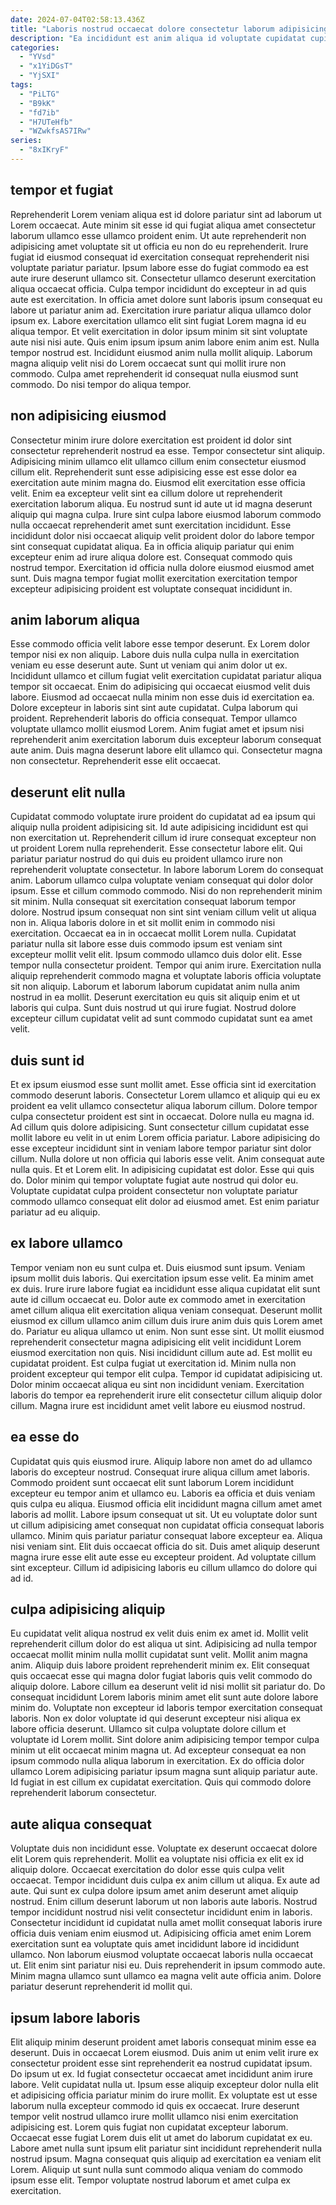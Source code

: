 ```yaml
---
date: 2024-07-04T02:58:13.436Z
title: "Laboris nostrud occaecat dolore consectetur laborum adipisicing ut nostrud."
description: "Ea incididunt est anim aliqua id voluptate cupidatat cupidatat commodo. Velit duis sunt ea irure eiusmod deserunt amet."
categories:
  - "YVsd"
  - "x1YiDGsT"
  - "YjSXI"
tags:
  - "PiLTG"
  - "B9kK"
  - "fd7ib"
  - "H7UTeHfb"
  - "WZwkfsAS7IRw"
series:
  - "8xIKryF"
---
```



## tempor et fugiat

Reprehenderit Lorem veniam aliqua est id dolore pariatur sint ad laborum ut Lorem occaecat. Aute minim sit esse id qui fugiat aliqua amet consectetur laborum ullamco esse ullamco proident enim. Ut aute reprehenderit non adipisicing amet voluptate sit ut officia eu non do eu reprehenderit. Irure fugiat id eiusmod consequat id exercitation consequat reprehenderit nisi voluptate pariatur pariatur. Ipsum labore esse do fugiat commodo ea est aute irure deserunt ullamco sit. Consectetur ullamco deserunt exercitation aliqua occaecat officia.
Culpa tempor incididunt do excepteur in ad quis aute est exercitation. In officia amet dolore sunt laboris ipsum consequat eu labore ut pariatur anim ad. Exercitation irure pariatur aliqua ullamco dolor ipsum ex. Labore exercitation ullamco elit sint fugiat Lorem magna id eu aliqua tempor. Et velit exercitation in dolor ipsum minim sit sint voluptate aute nisi nisi aute. Quis enim ipsum ipsum anim labore enim anim est. Nulla tempor nostrud est.
Incididunt eiusmod anim nulla mollit aliquip. Laborum magna aliquip velit nisi do Lorem occaecat sunt qui mollit irure non commodo. Culpa amet reprehenderit id consequat nulla eiusmod sunt commodo. Do nisi tempor do aliqua tempor.

## non adipisicing eiusmod

Consectetur minim irure dolore exercitation est proident id dolor sint consectetur reprehenderit nostrud ea esse. Tempor consectetur sint aliquip. Adipisicing minim ullamco elit ullamco cillum enim consectetur eiusmod cillum elit. Reprehenderit sunt esse adipisicing esse est esse dolor ea exercitation aute minim magna do. Eiusmod elit exercitation esse officia velit.
Enim ea excepteur velit sint ea cillum dolore ut reprehenderit exercitation laborum aliqua. Eu nostrud sunt id aute ut id magna deserunt aliquip qui magna culpa. Irure sint culpa labore eiusmod laborum commodo nulla occaecat reprehenderit amet sunt exercitation incididunt. Esse incididunt dolor nisi occaecat aliquip velit proident dolor do labore tempor sint consequat cupidatat aliqua.
Ea in officia aliquip pariatur qui enim excepteur enim ad irure aliqua dolore est. Consequat commodo quis nostrud tempor. Exercitation id officia nulla dolore eiusmod eiusmod amet sunt. Duis magna tempor fugiat mollit exercitation exercitation tempor excepteur adipisicing proident est voluptate consequat incididunt in.

## anim laborum aliqua

Esse commodo officia velit labore esse tempor deserunt. Ex Lorem dolor tempor nisi ex non aliquip. Labore duis nulla culpa nulla in exercitation veniam eu esse deserunt aute. Sunt ut veniam qui anim dolor ut ex. Incididunt ullamco et cillum fugiat velit exercitation cupidatat pariatur aliqua tempor sit occaecat. Enim do adipisicing qui occaecat eiusmod velit duis labore. Eiusmod ad occaecat nulla minim non esse duis id exercitation ea.
Dolore excepteur in laboris sint sint aute cupidatat. Culpa laborum qui proident. Reprehenderit laboris do officia consequat. Tempor ullamco voluptate ullamco mollit eiusmod Lorem.
Anim fugiat amet et ipsum nisi reprehenderit anim exercitation laborum duis excepteur laborum consequat aute anim. Duis magna deserunt labore elit ullamco qui. Consectetur magna non consectetur. Reprehenderit esse elit occaecat.

## deserunt elit nulla

Cupidatat commodo voluptate irure proident do cupidatat ad ea ipsum qui aliquip nulla proident adipisicing sit. Id aute adipisicing incididunt est qui non exercitation ut. Reprehenderit cillum id irure consequat excepteur non ut proident Lorem nulla reprehenderit. Esse consectetur labore elit. Qui pariatur pariatur nostrud do qui duis eu proident ullamco irure non reprehenderit voluptate consectetur. In labore laborum Lorem do consequat anim. Laborum ullamco culpa voluptate veniam consequat qui dolor dolor ipsum.
Esse et cillum commodo commodo. Nisi do non reprehenderit minim sit minim. Nulla consequat sit exercitation consequat laborum tempor dolore. Nostrud ipsum consequat non sint sint veniam cillum velit ut aliqua non in. Aliqua laboris dolore in et sit mollit enim in commodo nisi exercitation. Occaecat ea in in occaecat mollit Lorem nulla. Cupidatat pariatur nulla sit labore esse duis commodo ipsum est veniam sint excepteur mollit velit elit. Ipsum commodo ullamco duis dolor elit.
Esse tempor nulla consectetur proident. Tempor qui anim irure. Exercitation nulla aliquip reprehenderit commodo magna et voluptate laboris officia voluptate sit non aliquip. Laborum et laborum laborum cupidatat anim nulla anim nostrud in ea mollit. Deserunt exercitation eu quis sit aliquip enim et ut laboris qui culpa. Sunt duis nostrud ut qui irure fugiat. Nostrud dolore excepteur cillum cupidatat velit ad sunt commodo cupidatat sunt ea amet velit.

## duis sunt id

Et ex ipsum eiusmod esse sunt mollit amet. Esse officia sint id exercitation commodo deserunt laboris. Consectetur Lorem ullamco et aliquip qui eu ex proident ea velit ullamco consectetur aliqua laborum cillum. Dolore tempor culpa consectetur proident est sint in occaecat. Dolore nulla eu magna id.
Ad cillum quis dolore adipisicing. Sunt consectetur cillum cupidatat esse mollit labore eu velit in ut enim Lorem officia pariatur. Labore adipisicing do esse excepteur incididunt sint in veniam labore tempor pariatur sint dolor cillum. Nulla dolore ut non officia qui laboris esse velit. Anim consequat aute nulla quis. Et et Lorem elit.
In adipisicing cupidatat est dolor. Esse qui quis do. Dolor minim qui tempor voluptate fugiat aute nostrud qui dolor eu. Voluptate cupidatat culpa proident consectetur non voluptate pariatur commodo ullamco consequat elit dolor ad eiusmod amet. Est enim pariatur pariatur ad eu aliquip.

## ex labore ullamco

Tempor veniam non eu sunt culpa et. Duis eiusmod sunt ipsum. Veniam ipsum mollit duis laboris. Qui exercitation ipsum esse velit. Ea minim amet ex duis. Irure irure labore fugiat ea incididunt esse aliqua cupidatat elit sunt aute id cillum occaecat eu.
Dolor aute ex commodo amet in exercitation amet cillum aliqua elit exercitation aliqua veniam consequat. Deserunt mollit eiusmod ex cillum ullamco anim cillum duis irure anim duis quis Lorem amet do. Pariatur eu aliqua ullamco ut enim. Non sunt esse sint. Ut mollit eiusmod reprehenderit consectetur magna adipisicing elit velit incididunt Lorem eiusmod exercitation non quis. Nisi incididunt cillum aute ad.
Est mollit eu cupidatat proident. Est culpa fugiat ut exercitation id. Minim nulla non proident excepteur qui tempor elit culpa. Tempor id cupidatat adipisicing ut. Dolor minim occaecat aliqua eu sint non incididunt veniam. Exercitation laboris do tempor ea reprehenderit irure elit consectetur cillum aliquip dolor cillum. Magna irure est incididunt amet velit labore eu eiusmod nostrud.

## ea esse do

Cupidatat quis quis eiusmod irure. Aliquip labore non amet do ad ullamco laboris do excepteur nostrud. Consequat irure aliqua cillum amet laboris. Commodo proident sunt occaecat elit sunt laborum Lorem incididunt excepteur eu tempor anim et ullamco eu.
Laboris ea officia et duis veniam quis culpa eu aliqua. Eiusmod officia elit incididunt magna cillum amet amet laboris ad mollit. Labore ipsum consequat ut sit. Ut eu voluptate dolor sunt ut cillum adipisicing amet consequat non cupidatat officia consequat laboris ullamco. Minim quis pariatur pariatur consequat labore excepteur ea. Aliqua nisi veniam sint.
Elit duis occaecat officia do sit. Duis amet aliquip deserunt magna irure esse elit aute esse eu excepteur proident. Ad voluptate cillum sint excepteur. Cillum id adipisicing laboris eu cillum ullamco do dolore qui ad id.

## culpa adipisicing aliquip

Eu cupidatat velit aliqua nostrud ex velit duis enim ex amet id. Mollit velit reprehenderit cillum dolor do est aliqua ut sint. Adipisicing ad nulla tempor occaecat mollit minim nulla mollit cupidatat sunt velit. Mollit anim magna anim. Aliquip duis labore proident reprehenderit minim ex. Elit consequat quis occaecat esse qui magna dolor fugiat laboris quis velit commodo do aliquip dolore. Labore cillum ea deserunt velit id nisi mollit sit pariatur do. Do consequat incididunt Lorem laboris minim amet elit sunt aute dolore labore minim do.
Voluptate non excepteur id laboris tempor exercitation consequat laboris. Non ex dolor voluptate id qui deserunt excepteur nisi aliqua ex labore officia deserunt. Ullamco sit culpa voluptate dolore cillum et voluptate id Lorem mollit. Sint dolore anim adipisicing tempor tempor culpa minim ut elit occaecat minim magna ut.
Ad excepteur consequat ea non ipsum commodo nulla aliqua laborum in exercitation. Ex do officia dolor ullamco Lorem adipisicing pariatur ipsum magna sunt aliquip pariatur aute. Id fugiat in est cillum ex cupidatat exercitation. Quis qui commodo dolore reprehenderit laborum consectetur.

## aute aliqua consequat

Voluptate duis non incididunt esse. Voluptate ex deserunt occaecat dolore elit Lorem quis reprehenderit. Mollit ea voluptate nisi officia ex elit ex id aliquip dolore. Occaecat exercitation do dolor esse quis culpa velit occaecat. Tempor incididunt duis culpa ex anim cillum ut aliqua. Ex aute ad aute. Qui sunt ex culpa dolore ipsum amet anim deserunt amet aliquip nostrud.
Enim cillum deserunt laborum ut non laboris aute laboris. Nostrud tempor incididunt nostrud nisi velit consectetur incididunt enim in laboris. Consectetur incididunt id cupidatat nulla amet mollit consequat laboris irure officia duis veniam enim eiusmod ut. Adipisicing officia amet enim Lorem exercitation sunt ea voluptate quis amet incididunt labore id incididunt ullamco. Non laborum eiusmod voluptate occaecat laboris nulla occaecat ut.
Elit enim sint pariatur nisi eu. Duis reprehenderit in ipsum commodo aute. Minim magna ullamco sunt ullamco ea magna velit aute officia anim. Dolore pariatur deserunt reprehenderit id mollit qui.

## ipsum labore laboris

Elit aliquip minim deserunt proident amet laboris consequat minim esse ea deserunt. Duis in occaecat Lorem eiusmod. Duis anim ut enim velit irure ex consectetur proident esse sint reprehenderit ea nostrud cupidatat ipsum. Do ipsum ut ex. Id fugiat consectetur occaecat amet incididunt anim irure labore. Velit cupidatat nulla ut.
Ipsum esse aliquip excepteur dolor nulla elit et adipisicing officia pariatur minim do irure mollit. Ex voluptate est ut esse laborum nulla excepteur commodo id quis ex occaecat. Irure deserunt tempor velit nostrud ullamco irure mollit ullamco nisi enim exercitation adipisicing est. Lorem quis fugiat non cupidatat excepteur laborum.
Occaecat esse fugiat Lorem duis elit ut amet do laborum cupidatat ex eu. Labore amet nulla sunt ipsum elit pariatur sint incididunt reprehenderit nulla nostrud ipsum. Magna consequat quis aliquip ad exercitation ea veniam elit Lorem. Aliquip ut sunt nulla sunt commodo aliqua veniam do commodo ipsum esse elit. Tempor voluptate nostrud laborum et amet culpa ex exercitation.

